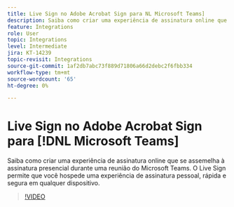 ```yaml
---
title: Live Sign no Adobe Acrobat Sign para NL Microsoft Teams]
description: Saiba como criar uma experiência de assinatura online que se assemelha à assinatura presencial durante uma [!DNL Microsoft Teams] reunião
feature: Integrations
role: User
topic: Integrations
level: Intermediate
jira: KT-14239
topic-revisit: Integrations
source-git-commit: 1af2db7abc73f889d71806a66d2debc2f6fbb334
workflow-type: tm+mt
source-wordcount: '65'
ht-degree: 0%

---
```


# Live Sign no Adobe Acrobat Sign para [!DNL Microsoft Teams]

Saiba como criar uma experiência de assinatura online que se assemelha à assinatura presencial durante uma reunião do Microsoft Teams. O Live Sign permite que você hospede uma experiência de assinatura pessoal, rápida e segura em qualquer dispositivo.

>[!VIDEO](https://video.tv.adobe.com/v/3425187?quality=12&learn=on&hidetitle=true)
